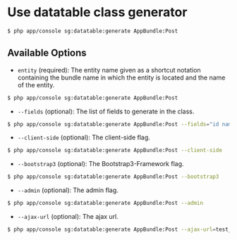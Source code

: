 # Use datatable class generator

``` bash
$ php app/console sg:datatable:generate AppBundle:Post
```

## Available Options

- `entity` (required): The entity name given as a shortcut notation containing the bundle name in which the entity is located and the name of the entity.

``` bash
$ php app/console sg:datatable:generate AppBundle:Post
```

- `--fields` (optional): The list of fields to generate in the class.

``` bash
$ php app/console sg:datatable:generate AppBundle:Post --fields="id name createdAt:timeago"
```

- `--client-side` (optional): The client-side flag.

``` bash
$ php app/console sg:datatable:generate AppBundle:Post --client-side
```

- `--bootstrap3` (optional): The Bootstrap3-Framework flag.

``` bash
$ php app/console sg:datatable:generate AppBundle:Post --bootstrap3
```

- `--admin` (optional): The admin flag.

``` bash
$ php app/console sg:datatable:generate AppBundle:Post --admin
```

- `--ajax-url` (optional): The ajax url.

``` bash
$ php app/console sg:datatable:generate AppBundle:Post --ajax-url=test_path
```

